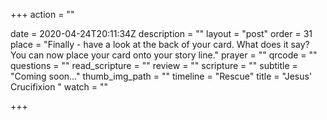 +++
action = ""

date = 2020-04-24T20:11:34Z
description = ""
layout = "post"
order = 31
place = "Finally - have a look at the back of your card. What does it say? You can now place your card onto your story line."
prayer = ""
qrcode = ""
questions = ""
read_scripture = ""
review = ""
scripture = ""
subtitle = "Coming soon…"
thumb_img_path = ""
timeline = "Rescue"
title = "Jesus' Crucifixion "
watch = ""

+++

